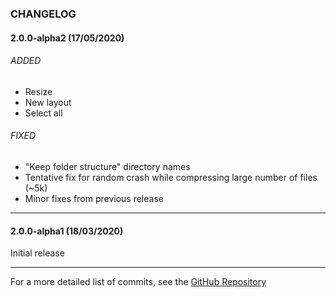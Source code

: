 ### CHANGELOG

#### 2.0.0-alpha2 (17/05/2020)
###### ADDED 

- Resize
- New layout
- Select all

###### FIXED

- "Keep folder structure" directory names
- Tentative fix for random crash while compressing large number of files (~5k)
- Minor fixes from previous release

----------
#### 2.0.0-alpha1 (18/03/2020)
Initial release

----------

For a more detailed list of commits, see the [GitHub Repository](https://github.com/Lymphatus/caesium-image-compressor)
